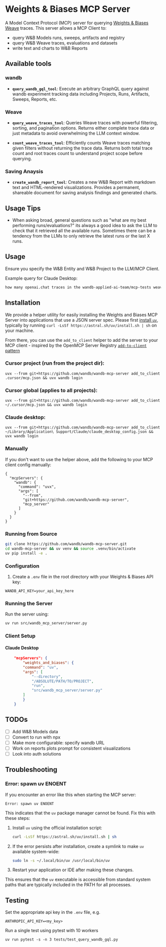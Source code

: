 # Weights & Biases MCP Server

A Model Context Protocol (MCP) server for querying [Weights & Biases Weave](https://weave-docs.wandb.ai/) traces. This server allows a MCP Client to:

- query W&B Models runs, sweeps, artifacts and registry
- query W&B Weave traces, evaluations and datasets
- write text and charts to W&B Reports

## Available tools


### wandb
-  **`query_wandb_gql_tool`**: Execute an arbitrary GraphQL query against wandb experiment tracking data including Projects, Runs, Artifacts, Sweeps, Reports, etc.
  
### Weave
- **`query_weave_traces_tool`**: Queries Weave traces with powerful filtering, sorting, and pagination options.
  Returns either complete trace data or just metadata to avoid overwhelming the LLM context window.

- **`count_weave_traces_tool`**: Efficiently counts Weave traces matching given filters without returning the trace data.
  Returns both total trace count and root traces count to understand project scope before querying.

### Saving Anaysis
- **`create_wandb_report_tool`**: Creates a new W&B Report with markdown text and HTML-rendered visualizations.
  Provides a permanent, shareable document for saving analysis findings and generated charts.

## Usage Tips

- When asking broad, general questions such as "what are my best performing runs/evaluations?" its always a good idea to ask the LLM to check that it retrieved all the available runs. Sometimes there can be a tendency from the LLMs to only retrieve the latest runs or the last X runs.

## Usage

Ensure you specify the W&B Entity and W&B Project to the LLM/MCP Client.

Example query for Claude Desktop:

```markdown
how many openai.chat traces in the wandb-applied-ai-team/mcp-tests weave project? plot the most recent 5 traces over time and save to a report
```


## Installation
We provide a helper utility for easily installing the Weights and Biases MCP Server into applications that use a JSON server spec. Please first [install `uv`](https://docs.astral.sh/uv/getting-started/installation/), typically by running `curl -LsSf https://astral.sh/uv/install.sh | sh` on your machine.

From there, you can use the `add_to_client` helper to add the server to your MCP client - inspired by the OpenMCP Server Registry [`add-to-client` pattern](https://www.open-mcp.org/servers)

### Cursor project (run from the project dir):
`uvx --from git+https://github.com/wandb/wandb-mcp-server add_to_client .cursor/mcp.json && uvx wandb login`

### Cursor global (applies to all projects):
`uvx --from git+https://github.com/wandb/wandb-mcp-server add_to_client ~/.cursor/mcp.json && uvx wandb login`

### Claude desktop:
`uvx --from git+https://github.com/wandb/wandb-mcp-server add_to_client ~/Library/Application\ Support/Claude/claude_desktop_config.json && uvx wandb login`

### Manually
If you don't want to use the helper above, add the following to your MCP client config manually:

```
{
  "mcpServers": {
    "wandb": {
      "command": "uvx",
      "args": [
        "--from",
        "git+https://github.com/wandb/wandb-mcp-server",
        "mcp_server"
      ]
    }
  }
}
```

### Running from Source

```bash
git clone https://github.com/wandb/wandb-mcp-server.git
cd wandb-mcp-server && uv venv && source .venv/bin/activate
uv pip install -e .
```

### Configuration

1. Create a `.env` file in the root directory with your Weights & Biases API key:
```
WANDB_API_KEY=your_api_key_here
```

### Running the Server

Run the server using:

```bash
uv run src/wandb_mcp_server/server.py
```

### Client Setup

#### Claude Desktop

```json
    "mcpServers": {
        "weights_and_biases": {
        "command": "uv",
        "args": [
            "--directory",
            "/ABSOLUTE/PATH/TO/PROJECT",
            "run",
            "src/wandb_mcp_server/server.py"
        ]
        }
    }
```

## TODOs

- [ ] Add W&B Models data
- [ ] Convert to run with npx
- [ ] Make more configurable: specify wandb URL
- [ ] Work on reports plots prompt for consistent visualizations
- [ ] Look into auth solutions

## Troubleshooting

### Error: spawn uv ENOENT

If you encounter an error like this when starting the MCP server:
```
Error: spawn uv ENOENT
```

This indicates that the `uv` package manager cannot be found. Fix this with these steps:

1. Install `uv` using the official installation script:
   ```bash
   curl -LsSf https://astral.sh/uv/install.sh | sh
   ```

2. If the error persists after installation, create a symlink to make `uv` available system-wide:
   ```bash
   sudo ln -s ~/.local/bin/uv /usr/local/bin/uv
   ```

3. Restart your application or IDE after making these changes.

This ensures that the `uv` executable is accessible from standard system paths that are typically included in the PATH for all processes.

## Testing

Set the appropriate api key in the `.env` file, e.g.

```
ANTHROPIC_API_KEY=<my_key>
```

Run a single test using pytest with 10 workers
```
uv run pytest -s -n 3 tests/test_query_wandb_gql.py
```
